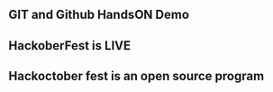 ## GIT and Github HandsON Demo


## HackoberFest is LIVE
## Hackoctober fest is an open source program 